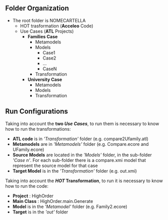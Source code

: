 ## Folder Organization

- The root folder is NOMECARTELLA 
  - HOT trasformation (**Acceleo** Code)
  - Use Cases (**ATL** Projects)
    - **Families Case**
      - Metamodels
      - Models 
        - Case1
        - Case2
        - ...
        - CaseN
      - Transformation
    - **University Case**
      - Metamodels
      - Models 
      - Transformation
   
## Run Configurations

Taking into account the **two _Use Cases_**, to run them is necessary to know how to run the transformations:
- **ATL code** is in *'Transformation'* folder (e.g. compare2Ufamily.atl)
- **Metamodels** are in *'Metamodels'* folder (e.g. Compare.ecore and UFamily.ecore)
- **Source Models** are located in the *'Models'* folder, in the sub-folder *'Case n'*. For each sub-folder there is a compare.xmi model that represent the source model for that case
- **Target Model** is in the *'Transformation'* folder (e.g. out.xmi)


Taking into account the **_HOT_ Transformation**, to run it is necessary to know how to run the code:

- **Project** : HighOrder
- **Main Class** : HighOrder.main.Generate
- **Model** is in the *'Metamodel'* folder (e.g. Family2.ecore)
- **Target** is in the *'out'* folder
